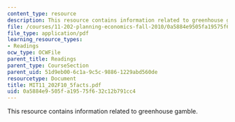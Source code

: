 ```yaml
---
content_type: resource
description: This resource contains information related to greenhouse gamble.
file: /courses/11-202-planning-economics-fall-2010/0a5884e9505fa19575f632c12b791cc4_MIT11_202F10_5facts.pdf
file_type: application/pdf
learning_resource_types:
- Readings
ocw_type: OCWFile
parent_title: Readings
parent_type: CourseSection
parent_uid: 51d9eb00-6c1a-9c5c-9886-1229abd560de
resourcetype: Document
title: MIT11_202F10_5facts.pdf
uid: 0a5884e9-505f-a195-75f6-32c12b791cc4
---
```

This resource contains information related to greenhouse gamble.